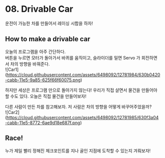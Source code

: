 # 08. Drivable Car

운전이 가능한 차를 만들어서 레이싱 시합을 하자!

## How to make a drivable car

오늘의 프로그램을 아주 간단하다.  
버튼을 누르면 모터가 돌아가서 바퀴를 움직이고, 슬라이더를 밀면 Servo 가 회전하면서 차의 방향을 바꿔준다.  
![Car1] (https://cloud.githubusercontent.com/assets/6498092/12781984/630b0420-cabb-11e5-9a85-625f66f60075.png)

하지만 세상은 프로그램 만으로 돌아가지 않는다! 우리가 직접 살면서 물건을 만들어야 할 수도 있다. 오늘은 직접 물건을 만들어보자!

다른 사람이 만든 차를 참고해보자. 저 사람은 차의 방향을 어떻게 바꾸어주었을까?  
![Car2] (https://cloud.githubusercontent.com/assets/6498092/12781985/630f3a04-cabb-11e5-8772-6ae9d18e687f.png)

## Race!

누가 제일 빨리 정해진 체크포인트를 지나 골인 지점에 도착할 수 있는지 겨뤄보자!
